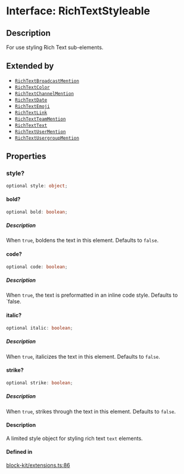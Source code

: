 # Interface: RichTextStyleable

## Description

For use styling Rich Text sub-elements.

## Extended by

- [`RichTextBroadcastMention`](RichTextBroadcastMention.md)
- [`RichTextColor`](RichTextColor.md)
- [`RichTextChannelMention`](RichTextChannelMention.md)
- [`RichTextDate`](RichTextDate.md)
- [`RichTextEmoji`](RichTextEmoji.md)
- [`RichTextLink`](RichTextLink.md)
- [`RichTextTeamMention`](RichTextTeamMention.md)
- [`RichTextText`](RichTextText.md)
- [`RichTextUserMention`](RichTextUserMention.md)
- [`RichTextUsergroupMention`](RichTextUsergroupMention.md)

## Properties

### style?

```ts
optional style: object;
```

#### bold?

```ts
optional bold: boolean;
```

##### Description

When `true`, boldens the text in this element. Defaults to `false`.

#### code?

```ts
optional code: boolean;
```

##### Description

When `true`, the text is preformatted in an inline code style. Defaults to `false.

#### italic?

```ts
optional italic: boolean;
```

##### Description

When `true`, italicizes the text in this element. Defaults to `false`.

#### strike?

```ts
optional strike: boolean;
```

##### Description

When `true`, strikes through the text in this element. Defaults to `false`.

#### Description

A limited style object for styling rich text `text` elements.

#### Defined in

[block-kit/extensions.ts:86](https://github.com/slackapi/node-slack-sdk/blob/7b348598b763c2b7545d1042b5f0429775cfa62c/packages/types/src/block-kit/extensions.ts#L86)
